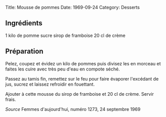 Title: Mousse de pommes
Date: 1969-09-24
Category: Desserts

## Ingrédients

1 kilo de pomme
sucre
sirop de framboise
20 cl de crème

## Préparation

Pelez, coupez et évidez un kilo de pommes puis divisez les en morceau et faites
les cuire avec très peu d'eau en compote séché.

Passez au tamis fin, remettez sur le feu pour faire évaporer l'excédant de jus,
sucrez et laissez refroidir en fouettant.

Ajouter à cette mousse du sirop de framboise et 20 cl de crème.
Servir frais.

*Source* Femmes d'aujourd'hui, numéro 1273, 24 septembre 1969
